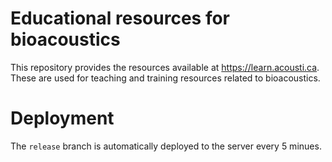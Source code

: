 # Educational resources for bioacoustics
This repository provides the resources available at https://learn.acousti.ca. These are used for teaching and training resources related to bioacoustics.

# Deployment
The ````release```` branch is automatically deployed to the server every 5 minues.
